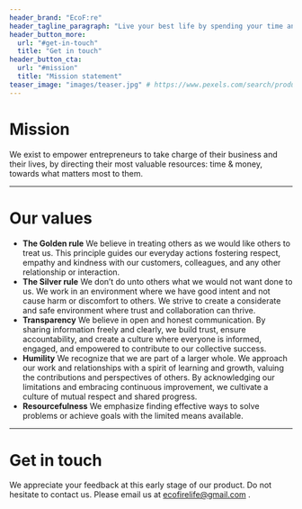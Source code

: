 ```yaml
---
header_brand: "EcoF:re"
header_tagline_paragraph: "Live your best life by spending your time and money mindfully!"
header_button_more:
  url: "#get-in-touch"
  title: "Get in touch"
header_button_cta:
  url: "#mission"
  title: "Mission statement"
teaser_image: "images/teaser.jpg" # https://www.pexels.com/search/product%20testing/
---
```


# Mission

We exist to empower entrepreneurs to take charge of their business and their
lives, by directing their most valuable resources: time & money, towards what
matters most to them.

---


# Our values

* **The Golden rule**
    We believe in treating others as we would like others to treat us.  This
principle guides our everyday actions fostering respect, empathy and kindness
with our customers, colleagues, and any other relationship or interaction.
* **The Silver rule**
    We don’t do unto others what we would not want done to us. We work in an
environment where we have good intent and not cause harm or discomfort to
others.  We strive to create a considerate and safe environment where trust and
collaboration can thrive.
* **Transparency**
    We believe in open and honest communication. By sharing information freely and
clearly, we build trust, ensure accountability, and create a culture where
everyone is informed, engaged, and empowered to contribute to our collective
success.
* **Humility**
    We recognize that we are part of a larger whole. We approach our work and
relationships with a spirit of learning and growth, valuing the contributions
and perspectives of others. By acknowledging our limitations and embracing
continuous improvement, we cultivate a culture of mutual respect and shared
progress.
* **Resourcefulness**
    We emphasize finding effective ways to solve problems or achieve goals with
the limited means available.

---

# Get in touch

We appreciate your feedback at this early stage of our product.
Do not hesitate to contact us.
Please email us at ecofirelife@gmail.com .


